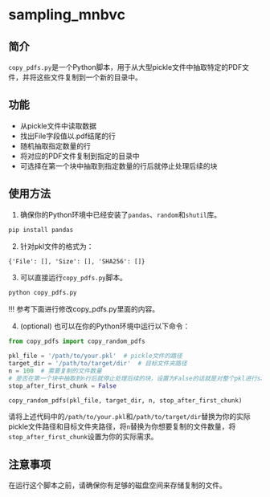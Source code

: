 # sampling_mnbvc

## 简介

`copy_pdfs.py`是一个Python脚本，用于从大型pickle文件中抽取特定的PDF文件，并将这些文件复制到一个新的目录中。

## 功能

- 从pickle文件中读取数据
- 找出File字段值以.pdf结尾的行
- 随机抽取指定数量的行
- 将对应的PDF文件复制到指定的目录中
- 可选择在第一个块中抽取到指定数量的行后就停止处理后续的块

## 使用方法

1. 确保你的Python环境中已经安装了`pandas`、`random`和`shutil`库。

```bash
pip install pandas
```

2. 针对pkl文件的格式为：

```txt
{'File': [], 'Size': [], 'SHA256': []}
```

3. 可以直接运行`copy_pdfs.py`脚本。

```bash
python copy_pdfs.py
```

!!! 参考下面进行修改copy_pdfs.py里面的内容。

4. (optional) 也可以在你的Python环境中运行以下命令：

```python
from copy_pdfs import copy_random_pdfs

pkl_file = '/path/to/your.pkl'  # pickle文件的路径
target_dir = '/path/to/target/dir'  # 目标文件夹路径
n = 100  # 需要复制的文件数量
# 是否在第一个块中抽取到n行后就停止处理后续的块，设置为False的话就是对整个pkl进行sampling
stop_after_first_chunk = False 

copy_random_pdfs(pkl_file, target_dir, n, stop_after_first_chunk)
```

请将上述代码中的`/path/to/your.pkl`和`/path/to/target/dir`替换为你的实际pickle文件路径和目标文件夹路径，将`n`替换为你想要复制的文件数量，将`stop_after_first_chunk`设置为你的实际需求。

## 注意事项

在运行这个脚本之前，请确保你有足够的磁盘空间来存储复制的文件。
